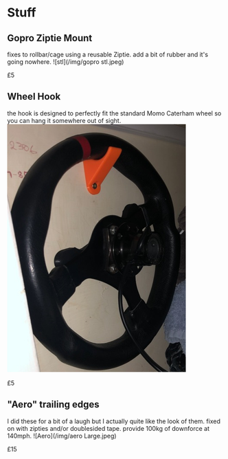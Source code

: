 # Stuff

## Gopro Ziptie Mount
fixes to rollbar/cage using a reusable Ziptie. add a bit of rubber and it's going nowhere.
![stl](/img/gopro stl.jpeg)

£5

## Wheel Hook
the hook is designed to perfectly fit the standard Momo Caterham wheel so you can hang it somewhere out of sight.
![hook-cupboard](/img/hook-cupboard.jpeg)

£5

## "Aero" trailing edges
I did these for a bit of a laugh but I actually quite like the look of them. 
fixed on with zipties and/or doublesided tape.
provide 100kg of downforce at 140mph.
![Aero](/img/aero Large.jpeg)

£15
